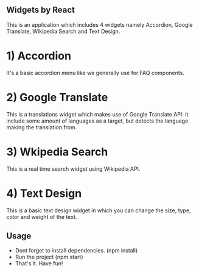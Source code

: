 
## Widgets by React

This is an application which includes 4 widgets namely Accordion, Google Translate, Wikipedia Search and Text Design.



# 1) Accordion

It's a basic accordion menu like we generally use for FAQ components. 

# 2) Google Translate

This is a translations widget which makes use of Google Translate API. It include some amount of languages as a target, but detects the language making the translation from. 

# 3) Wkipedia Search

This is a real time search widget using Wikipedia API.

# 4) Text Design

This is a basic text design widget in which you can change the size, type, color and weight of the text. 


## Usage

- Dont forget to install dependencies. (npm install)
- Run the project (npm start)
- That's it. Have fun!
